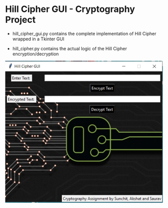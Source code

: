 # Hill Cipher GUI - Cryptography Project

- hill_cipher_gui.py contains the complete implementation of Hill Cipher wrapped in a Tkinter GUI

- hill_cipher.py contains the actual logic of the Hill Cipher encryption/decryption


![](SS.png)

